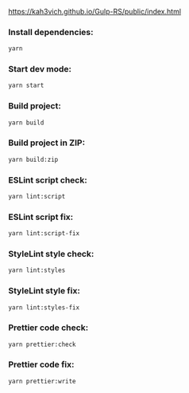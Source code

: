 https://kah3vich.github.io/Gulp-RS/public/index.html

<div id="script">

### Install dependencies:

```bash
yarn
```

### Start dev mode:

```bash
yarn start
```

### Build project:

```bash
yarn build
```

### Build project in ZIP:

```bash
yarn build:zip
```

### ESLint script check:

```bash
yarn lint:script
```

### ESLint script fix:

```bash
yarn lint:script-fix
```

### StyleLint style check:

```bash
yarn lint:styles
```

### StyleLint style fix:

```bash
yarn lint:styles-fix
```

### Prettier code check:

```bash
yarn prettier:check
```

### Prettier code fix:

```bash
yarn prettier:write
```
